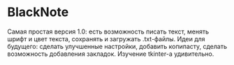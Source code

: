 # BlackNote
Самая простая версия 1.0: есть возможность писать текст, менять шрифт и цвет текста, сохранять и загружать .txt-файлы.
Идеи для будущего: сделать улучшенные настройки, добавить копипасту, сделать возможность добавления закладок.
Изучение tkinter-а удивительно.
